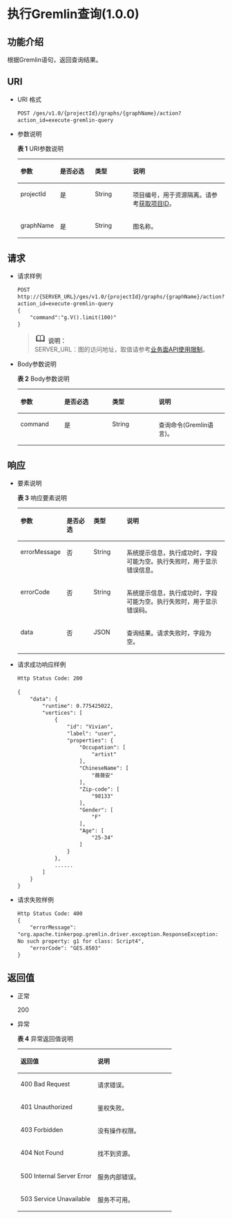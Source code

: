 # 执行Gremlin查询\(1.0.0\)<a name="ges_03_0029"></a>

## 功能介绍<a name="section50978968191517"></a>

根据Gremlin语句，返回查询结果。

## URI<a name="section52466462191517"></a>

-   URI 格式

    ```
    POST /ges/v1.0/{projectId}/graphs/{graphName}/action?action_id=execute-gremlin-query
    ```

-   参数说明

    **表 1**  URI参数说明

    <a name="table47709151191539"></a>
    <table><thead align="left"><tr id="row39224537191539"><th class="cellrowborder" valign="top" width="16.71%" id="mcps1.2.5.1.1"><p id="p46922758191555"><a name="p46922758191555"></a><a name="p46922758191555"></a>参数</p>
    </th>
    <th class="cellrowborder" valign="top" width="17.34%" id="mcps1.2.5.1.2"><p id="p42647029191555"><a name="p42647029191555"></a><a name="p42647029191555"></a>是否必选</p>
    </th>
    <th class="cellrowborder" valign="top" width="18.6%" id="mcps1.2.5.1.3"><p id="p31857313191555"><a name="p31857313191555"></a><a name="p31857313191555"></a>类型</p>
    </th>
    <th class="cellrowborder" valign="top" width="47.349999999999994%" id="mcps1.2.5.1.4"><p id="p30305521191555"><a name="p30305521191555"></a><a name="p30305521191555"></a>说明</p>
    </th>
    </tr>
    </thead>
    <tbody><tr id="row60191230191539"><td class="cellrowborder" valign="top" width="16.71%" headers="mcps1.2.5.1.1 "><p id="p58069150191555"><a name="p58069150191555"></a><a name="p58069150191555"></a>projectId</p>
    </td>
    <td class="cellrowborder" valign="top" width="17.34%" headers="mcps1.2.5.1.2 "><p id="p5980748191555"><a name="p5980748191555"></a><a name="p5980748191555"></a>是</p>
    </td>
    <td class="cellrowborder" valign="top" width="18.6%" headers="mcps1.2.5.1.3 "><p id="p14678590191555"><a name="p14678590191555"></a><a name="p14678590191555"></a>String</p>
    </td>
    <td class="cellrowborder" valign="top" width="47.349999999999994%" headers="mcps1.2.5.1.4 "><p id="p51708449194548"><a name="p51708449194548"></a><a name="p51708449194548"></a>项目编号，用于资源隔离。请参考<a href="获取项目ID.md">获取项目ID</a>。</p>
    </td>
    </tr>
    <tr id="row65057755191539"><td class="cellrowborder" valign="top" width="16.71%" headers="mcps1.2.5.1.1 "><p id="p45128597191555"><a name="p45128597191555"></a><a name="p45128597191555"></a>graphName</p>
    </td>
    <td class="cellrowborder" valign="top" width="17.34%" headers="mcps1.2.5.1.2 "><p id="p31537730191555"><a name="p31537730191555"></a><a name="p31537730191555"></a>是</p>
    </td>
    <td class="cellrowborder" valign="top" width="18.6%" headers="mcps1.2.5.1.3 "><p id="p4419319191555"><a name="p4419319191555"></a><a name="p4419319191555"></a>String</p>
    </td>
    <td class="cellrowborder" valign="top" width="47.349999999999994%" headers="mcps1.2.5.1.4 "><p id="p22420573191555"><a name="p22420573191555"></a><a name="p22420573191555"></a>图名称。</p>
    </td>
    </tr>
    </tbody>
    </table>


## 请求<a name="section41515012191517"></a>

-   请求样例

    ```
    POST http://{SERVER_URL}/ges/v1.0/{projectId}/graphs/{graphName}/action?action_id=execute-gremlin-query
    {       
        "command":"g.V().limit(100)" 
    }
    ```

    >![](public_sys-resources/icon-note.gif) **说明：**   
    >SERVER\_URL：图的访问地址，取值请参考[业务面API使用限制](业务面API使用限制.md)。  

-   Body参数说明

    **表 2**  Body参数说明

    <a name="table53027413191617"></a>
    <table><thead align="left"><tr id="row24504688191617"><th class="cellrowborder" valign="top" width="21.11%" id="mcps1.2.5.1.1"><p id="p53255191191648"><a name="p53255191191648"></a><a name="p53255191191648"></a>参数</p>
    </th>
    <th class="cellrowborder" valign="top" width="23.119999999999997%" id="mcps1.2.5.1.2"><p id="p18703221191648"><a name="p18703221191648"></a><a name="p18703221191648"></a>是否必选</p>
    </th>
    <th class="cellrowborder" valign="top" width="22.48%" id="mcps1.2.5.1.3"><p id="p38565972191648"><a name="p38565972191648"></a><a name="p38565972191648"></a>类型</p>
    </th>
    <th class="cellrowborder" valign="top" width="33.29%" id="mcps1.2.5.1.4"><p id="p36836060191648"><a name="p36836060191648"></a><a name="p36836060191648"></a>说明</p>
    </th>
    </tr>
    </thead>
    <tbody><tr id="row37220753191617"><td class="cellrowborder" valign="top" width="21.11%" headers="mcps1.2.5.1.1 "><p id="p22372356191648"><a name="p22372356191648"></a><a name="p22372356191648"></a>command</p>
    </td>
    <td class="cellrowborder" valign="top" width="23.119999999999997%" headers="mcps1.2.5.1.2 "><p id="p221557191648"><a name="p221557191648"></a><a name="p221557191648"></a>是</p>
    </td>
    <td class="cellrowborder" valign="top" width="22.48%" headers="mcps1.2.5.1.3 "><p id="p17946158191648"><a name="p17946158191648"></a><a name="p17946158191648"></a>String</p>
    </td>
    <td class="cellrowborder" valign="top" width="33.29%" headers="mcps1.2.5.1.4 "><p id="p44352728191648"><a name="p44352728191648"></a><a name="p44352728191648"></a>查询命令(Gremlin语言)。</p>
    </td>
    </tr>
    </tbody>
    </table>


## 响应<a name="section54598423191517"></a>

-   要素说明

    **表 3**  响应要素说明

    <a name="table22641075191745"></a>
    <table><thead align="left"><tr id="row4372910191745"><th class="cellrowborder" valign="top" width="14.38%" id="mcps1.2.5.1.1"><p id="p2873064319181"><a name="p2873064319181"></a><a name="p2873064319181"></a>参数</p>
    </th>
    <th class="cellrowborder" valign="top" width="14.11%" id="mcps1.2.5.1.2"><p id="p4548073619181"><a name="p4548073619181"></a><a name="p4548073619181"></a>是否必选</p>
    </th>
    <th class="cellrowborder" valign="top" width="16.71%" id="mcps1.2.5.1.3"><p id="p6006098119181"><a name="p6006098119181"></a><a name="p6006098119181"></a>类型</p>
    </th>
    <th class="cellrowborder" valign="top" width="54.800000000000004%" id="mcps1.2.5.1.4"><p id="p3310130719181"><a name="p3310130719181"></a><a name="p3310130719181"></a>说明</p>
    </th>
    </tr>
    </thead>
    <tbody><tr id="row62523322191745"><td class="cellrowborder" valign="top" width="14.38%" headers="mcps1.2.5.1.1 "><p id="p1339512819181"><a name="p1339512819181"></a><a name="p1339512819181"></a>errorMessage</p>
    </td>
    <td class="cellrowborder" valign="top" width="14.11%" headers="mcps1.2.5.1.2 "><p id="p1126361619181"><a name="p1126361619181"></a><a name="p1126361619181"></a>否</p>
    </td>
    <td class="cellrowborder" valign="top" width="16.71%" headers="mcps1.2.5.1.3 "><p id="p3993768819181"><a name="p3993768819181"></a><a name="p3993768819181"></a>String</p>
    </td>
    <td class="cellrowborder" valign="top" width="54.800000000000004%" headers="mcps1.2.5.1.4 "><p id="p1372727219181"><a name="p1372727219181"></a><a name="p1372727219181"></a>系统提示信息，执行成功时，字段可能为空。执行失败时，用于显示错误信息。</p>
    </td>
    </tr>
    <tr id="row22384938191745"><td class="cellrowborder" valign="top" width="14.38%" headers="mcps1.2.5.1.1 "><p id="p796099719181"><a name="p796099719181"></a><a name="p796099719181"></a>errorCode</p>
    </td>
    <td class="cellrowborder" valign="top" width="14.11%" headers="mcps1.2.5.1.2 "><p id="p4086103419181"><a name="p4086103419181"></a><a name="p4086103419181"></a>否</p>
    </td>
    <td class="cellrowborder" valign="top" width="16.71%" headers="mcps1.2.5.1.3 "><p id="p2140944319181"><a name="p2140944319181"></a><a name="p2140944319181"></a>String</p>
    </td>
    <td class="cellrowborder" valign="top" width="54.800000000000004%" headers="mcps1.2.5.1.4 "><p id="p5644332119181"><a name="p5644332119181"></a><a name="p5644332119181"></a>系统提示信息，执行成功时，字段可能为空。执行失败时，用于显示错误码。</p>
    </td>
    </tr>
    <tr id="row34709046191745"><td class="cellrowborder" valign="top" width="14.38%" headers="mcps1.2.5.1.1 "><p id="p944746919181"><a name="p944746919181"></a><a name="p944746919181"></a>data</p>
    </td>
    <td class="cellrowborder" valign="top" width="14.11%" headers="mcps1.2.5.1.2 "><p id="p2704752919181"><a name="p2704752919181"></a><a name="p2704752919181"></a>否</p>
    </td>
    <td class="cellrowborder" valign="top" width="16.71%" headers="mcps1.2.5.1.3 "><p id="p4336623719181"><a name="p4336623719181"></a><a name="p4336623719181"></a>JSON</p>
    </td>
    <td class="cellrowborder" valign="top" width="54.800000000000004%" headers="mcps1.2.5.1.4 "><p id="p2300433819181"><a name="p2300433819181"></a><a name="p2300433819181"></a>查询结果。请求失败时，字段为空。</p>
    </td>
    </tr>
    </tbody>
    </table>


-   请求成功响应样例

    ```
    Http Status Code: 200
    
    {
        "data": {
            "runtime": 0.775425022,
            "vertices": [
                {
                    "id": "Vivian",
                    "label": "user",
                    "properties": {
                        "Occupation": [
                            "artist"
                        ],
                        "ChineseName": [
                            "薇薇安"
                        ],
                        "Zip-code": [
                            "98133"
                        ],
                        "Gender": [
                            "F"
                        ],
                        "Age": [
                            "25-34"
                        ]
                    }
                },
                ......
            ]
        }
    }
    ```

-   请求失败样例

    ```
    Http Status Code: 400
    {
        "errorMessage": "org.apache.tinkerpop.gremlin.driver.exception.ResponseException: No such property: g1 for class: Script4",
        "errorCode": "GES.8503"
    }
    ```


## 返回值<a name="section35138213191517"></a>

-   正常

    200

-   异常

    **表 4**  异常返回值说明

    <a name="table2984752518246"></a>
    <table><thead align="left"><tr id="row1211940418246"><th class="cellrowborder" valign="top" width="50%" id="mcps1.2.3.1.1"><p id="p3980654218254"><a name="p3980654218254"></a><a name="p3980654218254"></a>返回值</p>
    </th>
    <th class="cellrowborder" valign="top" width="50%" id="mcps1.2.3.1.2"><p id="p310447318254"><a name="p310447318254"></a><a name="p310447318254"></a>说明</p>
    </th>
    </tr>
    </thead>
    <tbody><tr id="row4240912018246"><td class="cellrowborder" valign="top" width="50%" headers="mcps1.2.3.1.1 "><p id="p3446280418254"><a name="p3446280418254"></a><a name="p3446280418254"></a>400 Bad Request</p>
    </td>
    <td class="cellrowborder" valign="top" width="50%" headers="mcps1.2.3.1.2 "><p id="p4002370018254"><a name="p4002370018254"></a><a name="p4002370018254"></a>请求错误。</p>
    </td>
    </tr>
    <tr id="row4888805618246"><td class="cellrowborder" valign="top" width="50%" headers="mcps1.2.3.1.1 "><p id="p5203043918254"><a name="p5203043918254"></a><a name="p5203043918254"></a>401 Unauthorized</p>
    </td>
    <td class="cellrowborder" valign="top" width="50%" headers="mcps1.2.3.1.2 "><p id="p5371601718254"><a name="p5371601718254"></a><a name="p5371601718254"></a>鉴权失败。</p>
    </td>
    </tr>
    <tr id="row3592872518246"><td class="cellrowborder" valign="top" width="50%" headers="mcps1.2.3.1.1 "><p id="p3450921718254"><a name="p3450921718254"></a><a name="p3450921718254"></a>403 Forbidden</p>
    </td>
    <td class="cellrowborder" valign="top" width="50%" headers="mcps1.2.3.1.2 "><p id="p4378321618254"><a name="p4378321618254"></a><a name="p4378321618254"></a>没有操作权限。</p>
    </td>
    </tr>
    <tr id="row4281759818246"><td class="cellrowborder" valign="top" width="50%" headers="mcps1.2.3.1.1 "><p id="p4125438418254"><a name="p4125438418254"></a><a name="p4125438418254"></a>404 Not Found</p>
    </td>
    <td class="cellrowborder" valign="top" width="50%" headers="mcps1.2.3.1.2 "><p id="p5327079718254"><a name="p5327079718254"></a><a name="p5327079718254"></a>找不到资源。</p>
    </td>
    </tr>
    <tr id="row994303918246"><td class="cellrowborder" valign="top" width="50%" headers="mcps1.2.3.1.1 "><p id="p4548781618254"><a name="p4548781618254"></a><a name="p4548781618254"></a>500 Internal Server Error</p>
    </td>
    <td class="cellrowborder" valign="top" width="50%" headers="mcps1.2.3.1.2 "><p id="p6063444518254"><a name="p6063444518254"></a><a name="p6063444518254"></a>服务内部错误。</p>
    </td>
    </tr>
    <tr id="row5822219018246"><td class="cellrowborder" valign="top" width="50%" headers="mcps1.2.3.1.1 "><p id="p4487805318254"><a name="p4487805318254"></a><a name="p4487805318254"></a>503 Service Unavailable</p>
    </td>
    <td class="cellrowborder" valign="top" width="50%" headers="mcps1.2.3.1.2 "><p id="p1124370918254"><a name="p1124370918254"></a><a name="p1124370918254"></a>服务不可用。</p>
    </td>
    </tr>
    </tbody>
    </table>


